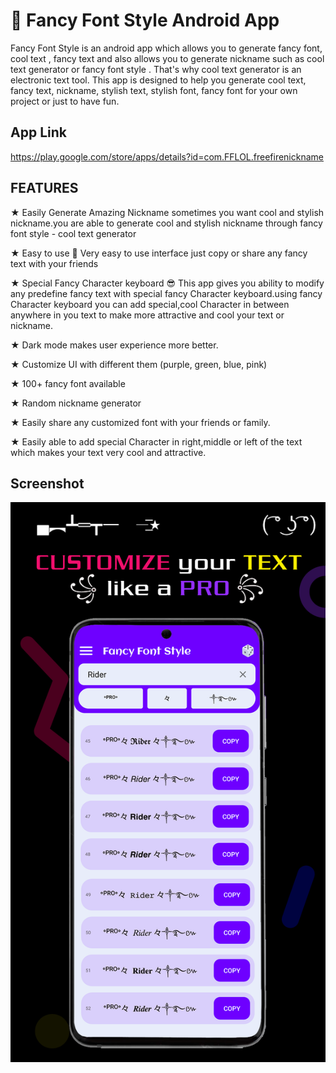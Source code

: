 #  📲 Fancy Font Style Android App

Fancy Font Style is an android app which allows you to generate fancy font, cool text , fancy text and also allows you to generate nickname such as cool text generator or fancy font style . That's why cool text generator is an electronic text tool. This app is designed to help you generate cool text, fancy text, nickname, stylish text, stylish font, fancy font for your own project or just to have fun.

## App Link
https://play.google.com/store/apps/details?id=com.FFLOL.freefirenickname


## FEATURES

★ Easily Generate Amazing Nickname
sometimes you want cool and stylish nickname.you are able to generate cool and stylish nickname through fancy font style - cool text generator

★ Easy to use 📲
Very easy to use interface just copy or share any fancy text with your friends

★ Special Fancy Character keyboard 😎
This app gives you ability to modify any predefine fancy text with special fancy Character keyboard.using fancy Character keyboard you can add special,cool Character in between anywhere in you text to make more attractive and cool your text or nickname.

★ Dark mode makes user experience more better.

★ Customize UI with different them (purple, green, blue, pink)

★ 100+ fancy font available

★ Random nickname generator

★ Easily share any customized font with your friends or family.

★ Easily able to add special Character in right,middle or left of the text which makes your text very cool and attractive.

## Screenshot
![Alt text](https://github.com/abotiakshay/Fancy-Font-Style/blob/888c41bafaf3623b8c04a85ac7bcd1eae726084f/images/ScreenShot-1.png "a title")




